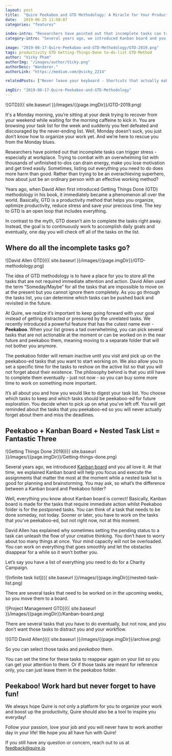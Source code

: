 ```yaml
---
layout: post
title:  "Quire Peekaboo and GTD Methodology: A Miracle for Your Productivity Hack"
date:   2019-06-25 11:58:07
categories: "features"

index-intro: "Researchers have pointed out that incomplete tasks can trigger stress - especially at workplace. Trying to combat with an overwhelming list with thousands of unfinished to-dos can drain energy, make you lose motivation and get tired easily. Sometimes, listing out everything you need to do does more harm than good. Rather than trying to be an overachieving superhero, how about just be an ordinary person with an effective working method?"
category-intro: "Several years ago, we introduced Kanban board and you all love it. At that time, we explained Kanban board will help you focus and execute the assignments that matter the most at the moment while a nested task list is good for planning and brainstorming. You may ask, so what’s the difference between a Kanban board and Peekaboo folder?."

image: "2019-06-17-Quire-Peekaboo-and-GTD-Methodology/GTD-2019.png"
tags: productivity GTD Getting-Things-Done to-do-list GTD-Method
author: "Vicky Pham"
authorImg: "/images/author/Vicky.png"
authorDesc: "Wanderer."
authorLink: "https://medium.com/@vicky_2214"

relatedPosts: ["Never leave your keyboard - Shortcuts that actually make your life easier", "To Do List and Kanban: What Project Management Did Wrong"]

imgDir: "2019-06-17-Quire-Peekaboo-and-GTD-Methodology"
---
```



![GTD]({{ site.baseurl }}/images/{{page.imgDir}}/GTD-2019.png)

It's a Monday morning, you’re sitting at your desk trying to recover from your weekend while waiting for the morning caffeine to kick in. You are browsing your task list for the week and suddenly you feel defeated and discouraged by the never-ending list. Well, Monday doesn’t suck, you just don’t know how to organize your work yet. And we’re here to rescue you from the Monday blues. 

Researchers have pointed out that incomplete tasks can trigger stress - especially at workplace. Trying to combat with an overwhelming list with thousands of unfinished to-dos can drain energy, make you lose motivation and get tired easily. Sometimes, listing out everything you need to do does more harm than good. Rather than trying to be an overachieving superhero, how about just be an ordinary person with an effective working method? 

Years ago, when David Allen first introduced Getting Things Done (GTD) methodology in his book, it immediately became a phenomenon all over the world. Basically, GTD is a productivity method that helps you organize, optimize productivity, reduce stress and save your precious time. The key to GTD is an open loop that includes everything. 

In contrast to the myth, GTD doesn’t aim to complete the tasks right away. Instead, the goal is to continuously work to accomplish daily goals and eventually, one day you will check off all of the tasks on the list. 

## Where do all the incomplete tasks go?

![David Allen GTD]({{ site.baseurl }}/images/{{page.imgDir}}/GTD-methodology.png)

The idea of GTD methodology is to have a place for you to store all the tasks that are not required immediate attention and action. David Allen used the term “Someday/Maybe” for all the tasks that are impossible to move on at the present but you cannot ignore them completely. As you go through the tasks list, you can determine which tasks can be pushed back and revisited in the future. 

At Quire, we realize it’s important to keep going forward with your goal instead of getting distracted or pressured by the unrelated tasks. We recently introduced a powerful feature that has the cutest name ever - **Peekaboo**. When your list grows a tad overwhelming, you can pick several tasks that are not actionable at the moment or can be worked on in the near future and peekaboo them, meaning moving to a separate folder that will not bother you anymore. 

The peekaboo folder will remain inactive until you visit and pick up on the peekaboo-ed tasks that you want to start working on. We also allow you to set a specific time for the tasks to reshow on the active list so that you will not forget about their existence. The philosophy behind is that you still have to complete them eventually - just not now - so you can buy some more time to work on something more important. 

It’s all about you and how you would like to digest your task list. You choose which tasks to keep and which tasks should be peekaboo-ed for future exploration. You decide when to pick up on what you’ve left off. You will get reminded about the tasks that you peekaboo-ed so you will never actually forget about them and miss the deadlines. 

## Peekaboo + Kanban Board + Nested Task List = Fantastic Three

![Getting Things Done 2019]({{ site.baseurl }}/images/{{page.imgDir}}/Getting-things-done.png)

Several years ago, we introduced [Kanban board](https://quire.io/blog/p/Quire-Mark-III-Nested-Tasks-Meets-Board.html) and you all love it. At that time, we explained Kanban board will help you focus and execute the assignments that matter the most at the moment while a nested task list is good for planning and brainstorming. You may ask, so what’s the difference between a Kanban board and Peekaboo folder?

Well, everything you know about Kanban board is correct! Basically, Kanban board is made for the tasks that require immediate action whilst Peekaboo folder is for the postponed tasks. You can think of a task that needs to be done someday, not today.  Sooner or later, you have to work on the tasks that you’ve peekaboo-ed, but not right now, not at this moment. 

David Allen has explained why sometimes setting the pending status to a task can unleash the flow of your creative thinking. You don’t have to worry about too many things at once. Your mind capacity will not be overloaded. You can work on everything that goes smoothly and let the obstacles disappear for a while so it won’t bother you. 

Let’s say you have a list of everything you need to do for a Charity Campaign. 

![Infinite task list]({{ site.baseurl }}/images/{{page.imgDir}}/nested-task-list.png)

There are several tasks that need to be worked on in the upcoming weeks, so you move them to a board. 

![Project Management GTD]({{ site.baseurl }}/images/{{page.imgDir}}/Kanban-board.png)

There are several tasks that you have to do eventually, but not now, and you don’t want those tasks to distract you and your workflow. 

![GTD David Allen]({{ site.baseurl }}/images/{{page.imgDir}}/archive.png)

So you can select those tasks and *peekaboo* them.

You can set the time for these tasks to reappear again on your list so you can get your attention to them. Or if those tasks are meant for reference only, you can just leave them in the peekaboo folder. 

## Peekaboo! Work hard but never forget to have fun! 

We always hope Quire is not only a platform for you to organize your work and boost up the productivity, Quire should also be a tool to inspire you everyday! 

Follow your passion, love your job and you will never have to work another day in your life! We hope you all have fun with Quire!

If you still have any question or concern, reach out to us at feedback@quire.io 




[jekyll]:      http://jekyllrb.com
[jekyll-gh]:   https://github.com/jekyll/jekyll
[jekyll-help]: https://github.com/jekyll/jekyll-help
